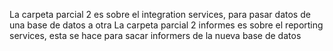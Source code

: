 La carpeta parcial 2 es sobre el integration services, para pasar datos de una base de datos a otra
La carpeta parcial 2 informes es sobre el reporting services, esta se hace para sacar informers de la nueva base de datos
